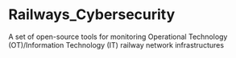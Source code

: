 # Railways_Cybersecurity
A set of open-source tools for monitoring Operational Technology (OT)/Information Technology (IT) railway network infrastructures

